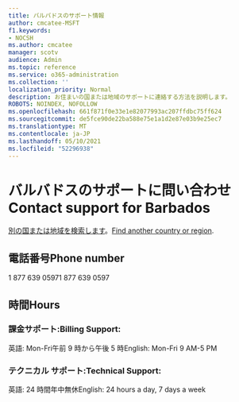 ```yaml
---
title: バルバドスのサポート情報
author: cmcatee-MSFT
f1.keywords:
- NOCSH
ms.author: cmcatee
manager: scotv
audience: Admin
ms.topic: reference
ms.service: o365-administration
ms.collection: ''
localization_priority: Normal
description: お住まいの国または地域のサポートに連絡する方法を説明します。
ROBOTS: NOINDEX, NOFOLLOW
ms.openlocfilehash: 661f871f0e33e1e82077993ac207ffdbc75ff624
ms.sourcegitcommit: de5fce90de22ba588e75e1a1d2e87e03b9e25ec7
ms.translationtype: MT
ms.contentlocale: ja-JP
ms.lasthandoff: 05/10/2021
ms.locfileid: "52296938"
---
```

# <a name="contact-support-for-barbados"></a><span data-ttu-id="38598-103">バルバドスのサポートに問い合わせ</span><span class="sxs-lookup"><span data-stu-id="38598-103">Contact support for Barbados</span></span>

<span data-ttu-id="38598-104">[別の国または地域を検索します](../../business-video/get-help-support.md)。</span><span class="sxs-lookup"><span data-stu-id="38598-104">[Find another country or region](../../business-video/get-help-support.md).</span></span>

## <a name="phone-number"></a><span data-ttu-id="38598-105">電話番号</span><span class="sxs-lookup"><span data-stu-id="38598-105">Phone number</span></span>
<span data-ttu-id="38598-106">1 877 639 0597</span><span class="sxs-lookup"><span data-stu-id="38598-106">1 877 639 0597</span></span>

## <a name="hours"></a><span data-ttu-id="38598-107">時間</span><span class="sxs-lookup"><span data-stu-id="38598-107">Hours</span></span>
### <a name="billing-support"></a><span data-ttu-id="38598-108">課金サポート:</span><span class="sxs-lookup"><span data-stu-id="38598-108">Billing Support:</span></span>

<span data-ttu-id="38598-109">英語: Mon-Fri午前 9 時から午後 5 時</span><span class="sxs-lookup"><span data-stu-id="38598-109">English: Mon-Fri 9 AM-5 PM</span></span>

### <a name="technical-support"></a><span data-ttu-id="38598-110">テクニカル サポート:</span><span class="sxs-lookup"><span data-stu-id="38598-110">Technical Support:</span></span>

<span data-ttu-id="38598-111">英語: 24 時間年中無休</span><span class="sxs-lookup"><span data-stu-id="38598-111">English: 24 hours a day, 7 days a week</span></span>
